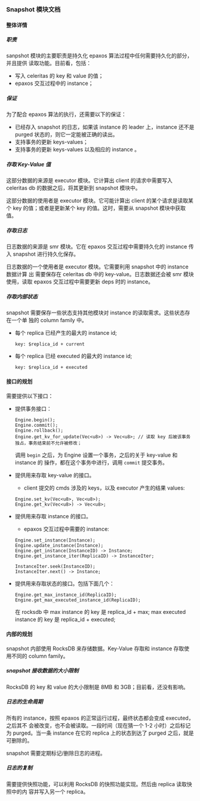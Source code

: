### Snapshot 模块文档

#### 整体详情

##### 职责

sanpshot 模块的主要职责是持久化 epaxos 算法过程中任何需要持久化的部分，并且提供
读取功能。目前看，包括：

- 写入 celeritas 的 key 和 value 的值；
- epaxos 交互过程中的 instance；

##### 保证

为了配合 epaxos 算法的执行，还需要以下的保证：

- 已经存入 snapshot 的日志，如果该 instance 的 leader 上，instance 还不是 purged
  状态的，则它一定能被正确的读出。
- 支持事务的更新 keys-values；
- 支持事务的更新 keys-values 以及相应的 instance 。

##### 存取 Key-Value 值

这部分数据的来源是 executor 模块。它计算出 client 的请求中需要写入 celeritas db
的数据之后，将其更新到 snapshot 模块中。

这部分数据的使用者是 executor 模块。它可能计算出 client 的某个请求是读取某个 key
的值；或者是更新某个 key 的值。这时，需要从 snapshot 模块中获取值。

##### 存取日志

日志数据的来源是 smr 模块。它在 epaxos 交互过程中需要持久化的 instance 传入
snapshot 进行持久化保存。

日志数据的一个使用者是 executor 模块。它需要利用 snapshot 中的 instance 数据计算
出 需要保存在 celeritas db 中的 key-value。日志数据还会被 smr 模块使用，读取
epaxos 交互过程中需要更新 deps 时的 instance。

##### 存取内部状态

snapshot 需要保存一些状态支持其他模块对 instance 的读取需求。这些状态存在一个单
独的 column family 中。

- 每个 replica 已经产生的最大的 instance id;
  ```
  key: $replica_id + current
  ```
- 每个 replica 已经 executed 的最大的 instance id;
  ```
  key: $replica_id + executed
  ```

#### 接口的规划

需要提供以下接口：

- 提供事务接口：

  ```
  Engine.begin();
  Engine.commit();
  Engine.rollback();
  Engine.get_kv_for_update(Vec<u8>) -> Vec<u8>; // 读取 key 后被该事务独占，事务结束前不允许被修改；
  ```

  调用 `begin` 之后，为 Engine 设置一个事务，之后的关于 key-value 和 instance 的
  操作，都在这个事务中进行，调用 `commit` 提交事务。

- 提供用来存取 key-value 的接口。

  - client 提交的 cmds 涉及的 keys，以及 executor 产生的结果 values:

  ```
  Engine.set_kv(Vec<u8>, Vec<u8>);
  Engine.get_kv(Vec<u8>) -> Vec<u8>;
  ```

- 提供用来存取 instance 的接口。

  - epaxos 交互过程中需要的 instance:

  ```
  Engine.set_instance(Instance);
  Engine.update_instance(Instance);
  Engine.get_instance(InstanceID) -> Instance;
  Engine.get_instance_iter(ReplicaID) -> InstanceIter;

  InstanceIter.seek(InstanceID);
  InstanceIter.next() -> Instance;
  ```

- 提供用来存取状态的接口。包括下面几个：
  ```
  Engine.get_max_instance_id(ReplicaID);
  Engine.get_max_executed_instance_id(ReplicaID);
  ```
  在 rocksdb 中 max instance 的 key 是 replica_id + max; max executed instance
  的 key 是 replica_id + executed;

#### 内部的规划

snapshot 内部使用 RocksDB 来存储数据。Key-Value 存取和 instance 存取使用不同的
column family。

##### snapshot 接收数据的大小限制

RocksDB 的 key 和 value 的大小限制是 8MB 和 3GB；目前看，还没有影响。

##### 日志的生命周期

所有的 instance，按照 epaxos 的正常运行过程，最终状态都会变成 executed，之后其不
会被改变，也不会被读取。一段时间（现在猜一个 1-2 小时）之后标记为 purged。当一条
instance 在它的 replica 上的状态到达了 purged 之后，就是可删除的。

snapshot 需要定期标记/删除日志的进程。

##### 日志的复制

需要提供快照功能，可以利用 RocksDB 的快照功能实现。然后由 replica 读取快照中的内
容并写入另一个 replica。
